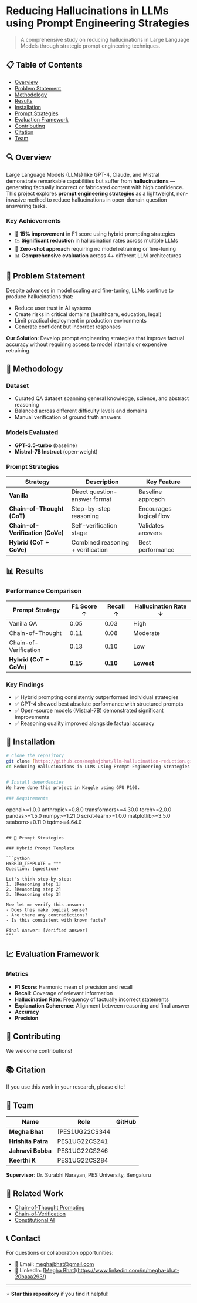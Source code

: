 # Reducing Hallucinations in LLMs using Prompt Engineering Strategies

> A comprehensive study on reducing hallucinations in Large Language Models through strategic prompt engineering techniques.

## 📋 Table of Contents

- [Overview](#overview)
- [Problem Statement](#problem-statement)
- [Methodology](#methodology)
- [Results](#results)
- [Installation](#installation)
- [Prompt Strategies](#prompt-strategies)
- [Evaluation Framework](#evaluation-framework)
- [Contributing](#contributing)
- [Citation](#citation)
- [Team](#team)

## 🔍 Overview

Large Language Models (LLMs) like GPT-4, Claude, and Mistral demonstrate remarkable capabilities but suffer from **hallucinations** — generating factually incorrect or fabricated content with high confidence. This project explores **prompt engineering strategies** as a lightweight, non-invasive method to reduce hallucinations in open-domain question answering tasks.

### Key Achievements

- 🎯 **15% improvement** in F1 score using hybrid prompting strategies
- 📉 **Significant reduction** in hallucination rates across multiple LLMs
- 🔧 **Zero-shot approach** requiring no model retraining or fine-tuning
- 📊 **Comprehensive evaluation** across 4+ different LLM architectures

## 🚨 Problem Statement

Despite advances in model scaling and fine-tuning, LLMs continue to produce hallucinations that:

- Reduce user trust in AI systems
- Create risks in critical domains (healthcare, education, legal)
- Limit practical deployment in production environments
- Generate confident but incorrect responses

**Our Solution**: Develop prompt engineering strategies that improve factual accuracy without requiring access to model internals or expensive retraining.

## 🧰 Methodology

### Dataset
- Curated QA dataset spanning general knowledge, science, and abstract reasoning
- Balanced across different difficulty levels and domains
- Manual verification of ground truth answers

### Models Evaluated
- **GPT-3.5-turbo** (baseline)
- **Mistral-7B Instruct** (open-weight)

### Prompt Strategies

| Strategy | Description | Key Feature |
|----------|-------------|-------------|
| **Vanilla** | Direct question-answer format | Baseline approach |
| **Chain-of-Thought (CoT)** | Step-by-step reasoning | Encourages logical flow |
| **Chain-of-Verification (CoVe)** | Self-verification stage | Validates answers |
| **Hybrid (CoT + CoVe)** | Combined reasoning + verification | Best performance |

## 📊 Results

### Performance Comparison

| Prompt Strategy | F1 Score ↑ | Recall ↑ | Hallucination Rate ↓ |
|----------------|------------|----------|---------------------|
| Vanilla QA | 0.05 | 0.03 | High |
| Chain-of-Thought | 0.11 | 0.08 | Moderate |
| Chain-of-Verification | 0.13 | 0.10 | Low |
| **Hybrid (CoT + CoVe)** | **0.15** | **0.10** | **Lowest** |

### Key Findings

- ✅ Hybrid prompting consistently outperformed individual strategies
- ✅ GPT-4 showed best absolute performance with structured prompts
- ✅ Open-source models (Mistral-7B) demonstrated significant improvements
- ✅ Reasoning quality improved alongside factual accuracy

## 🚀 Installation

```bash
# Clone the repository
git clone [https://github.com/meghajbhat/llm-hallucination-reduction.git](https://github.com/meghajbhat/Reducing-Hallucinations-in-LLMs-using-Prompt-Engineering-Strategies.git)
cd Reducing-Hallucinations-in-LLMs-using-Prompt-Engineering-Strategies


# Install dependencies
We have done this project in Kaggle using GPU P100.

### Requirements

```
openai>=1.0.0
anthropic>=0.8.0
transformers>=4.30.0
torch>=2.0.0
pandas>=1.5.0
numpy>=1.21.0
scikit-learn>=1.0.0
matplotlib>=3.5.0
seaborn>=0.11.0
tqdm>=4.64.0
```

## 🎯 Prompt Strategies

### Hybrid Prompt Template

```python
HYBRID_TEMPLATE = """
Question: {question}

Let's think step-by-step:
1. [Reasoning step 1]
2. [Reasoning step 2]
3. [Reasoning step 3]

Now let me verify this answer:
- Does this make logical sense? 
- Are there any contradictions?
- Is this consistent with known facts?

Final Answer: [Verified answer]
"""
```


## 📈 Evaluation Framework

### Metrics

- **F1 Score**: Harmonic mean of precision and recall
- **Recall**: Coverage of relevant information
- **Hallucination Rate**: Frequency of factually incorrect statements
- **Explanation Coherence**: Alignment between reasoning and final answer
- **Accuracy**
- **Precision**

## 🤝 Contributing

We welcome contributions! 

## 📚 Citation

If you use this work in your research, please cite!

## 👥 Team

| Name | Role | GitHub |
|------|------|--------|
| **Megha Bhat**  | [PES1UG22CS344 |
| **Hrishita Patra**  | PES1UG22CS241 |
| **Jahnavi Bobba**  | PES1UG22CS246 |
| **Keerthi K**  | PES1UG22CS284 |

**Supervisor**: Dr. Surabhi Narayan, PES University, Bengaluru

## 🔗 Related Work

- [Chain-of-Thought Prompting](https://arxiv.org/abs/2201.11903)
- [Chain-of-Verification](https://arxiv.org/abs/2309.11495)
- [Constitutional AI](https://arxiv.org/abs/2212.08073)

## 📞 Contact

For questions or collaboration opportunities:

- 📧 Email: meghajbhat@gmail.com
- 💼 LinkedIn: [[Megha Bhat](https://linkedin.com/in/meghabhat)](https://www.linkedin.com/in/megha-bhat-20baaa293/)

---

⭐ **Star this repository** if you find it helpful!
